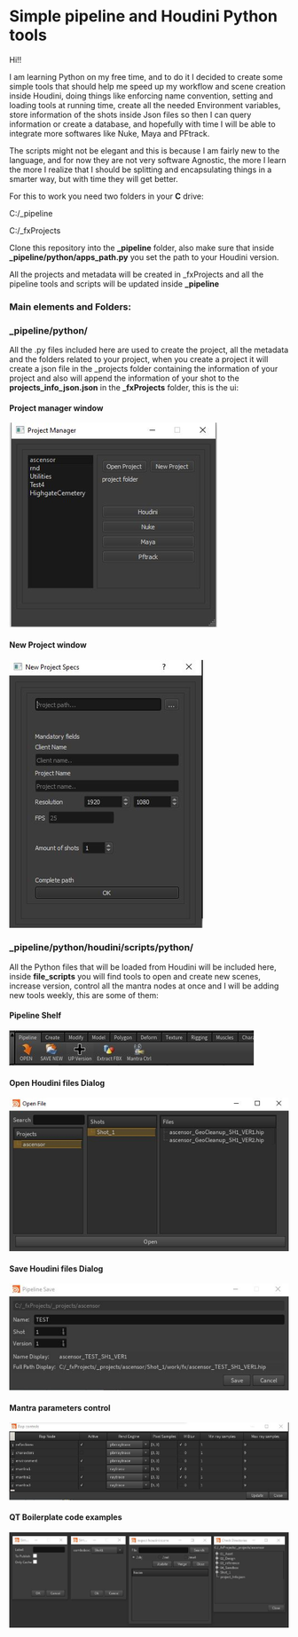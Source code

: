 # Simple pipeline and Houdini Python tools

Hi!!

I am learning Python on my free time, and to do it I decided to 
create some simple tools that should help me speed up my workflow and
scene creation inside Houdini, doing things like enforcing name convention, 
setting and loading tools at running time, create all the needed Environment variables,
store information of the shots inside Json files so then I can query information or create
a database, and hopefully with time I will be able to
integrate more softwares like Nuke, Maya and PFtrack.

The scripts might not be elegant and this is because I am fairly new to the 
language, and for now they are not very software Agnostic, the more I learn
the more I realize that I should be splitting and encapsulating things in a
smarter way, but with time they will get better.

For this to work you need two folders in your **C** drive:

C:/_pipeline

C:/_fxProjects

Clone this repository into the **_pipeline** folder, also make sure that inside **_pipeline/python/apps_path.py** you set the 
path to your Houdini version.

All the projects and metadata will be created in _fxProjects and all the pipeline tools and scripts will be updated 
inside **_pipeline**


### Main elements and Folders:

### _pipeline/python/

All the .py files included here are used to create the project, all the metadata
and the folders related to your project, when you create a project it will create
a json file in the _projects folder containing the information of your project
and also will append the information of your shot to the **projects_info_json.json** in 
the **_fxProjects** folder, this is the ui:

####      Project manager window
![](images/project_manager.JPG)
####      New Project window
![](images/NewProjectCopy.jpg)


### _pipeline/python/houdini/scripts/python/

All the Python files that will be loaded from Houdini will be included here, inside **file_scripts**
you will find tools to open and create new scenes, increase version, control all the mantra nodes at once
and I will be adding new tools weekly, this are some of them:


####      Pipeline Shelf
![](images/pipeline_shelf.jpg)

####      Open Houdini files Dialog
![](images/OpenDialog.JPG)

####      Save Houdini files Dialog
![](images/Save_dialog.jpg)

####      Mantra parameters control
![](images/Rop_controls.JPG)

####      QT Boilerplate code examples
![](images/qt_templates.JPG)



